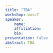 ```yaml
---
title: "TBA"
workshop: wosc7
speaker:
    name:
    affiliation: 
    bio:
presentation: false
abstract: TBA
---
```


